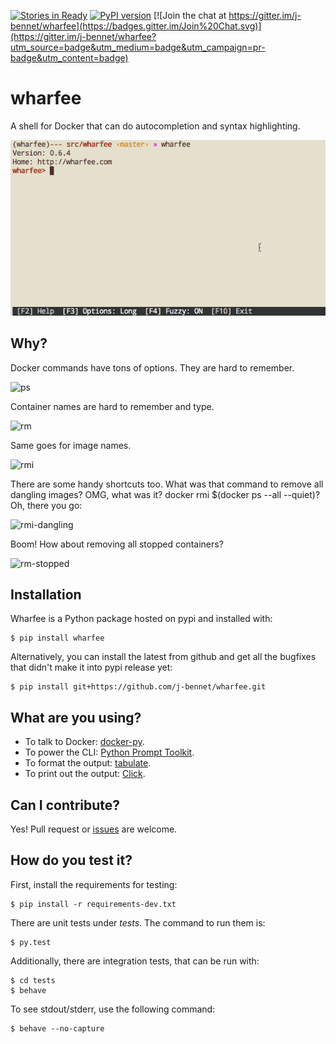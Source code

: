 [![Stories in Ready](https://badge.waffle.io/j-bennet/wharfee.png?label=ready&title=Ready)](https://waffle.io/j-bennet/wharfee)
[![PyPI version](https://badge.fury.io/py/wharfee.svg)](http://badge.fury.io/py/wharfee)
[![Join the chat at https://gitter.im/j-bennet/wharfee](https://badges.gitter.im/Join%20Chat.svg)](https://gitter.im/j-bennet/wharfee?utm_source=badge&utm_medium=badge&utm_campaign=pr-badge&utm_content=badge)
# wharfee

A shell for Docker that can do autocompletion and syntax highlighting.

![ps](screenshots/wharfee-demo.gif)

## Why?

Docker commands have tons of options. They are hard to remember.

![ps](screenshots/ps-containers.png)

Container names are hard to remember and type.

![rm](screenshots/rm-containers.png)

Same goes for image names.

![rmi](screenshots/rmi-images.png)

There are some handy shortcuts too. What was that command to remove all dangling images? OMG, what was it? docker rmi $(docker ps --all --quiet)? Oh, there you go:

![rmi-dangling](screenshots/rmi-all-dangling.png)

Boom! How about removing all stopped containers?

![rm-stopped](screenshots/rm-all-stopped.png)

## Installation

Wharfee is a Python package hosted on pypi and installed with:

    $ pip install wharfee
    
Alternatively, you can install the latest from github and get all the bugfixes that didn't make it into pypi release yet:

    $ pip install git+https://github.com/j-bennet/wharfee.git

## What are you using?

* To talk to Docker: [docker-py](https://github.com/docker/docker-py).
* To power the CLI: [Python Prompt Toolkit](http://github.com/jonathanslenders/python-prompt-toolkit).
* To format the output: [tabulate](https://pypi.python.org/pypi/tabulate).
* To print out the output: [Click](http://click.pocoo.org/3/).

## Can I contribute?

Yes! Pull request or [issues](https://github.com/j-bennet/wharfee/issues) are welcome.

## How do you test it?

First, install the requirements for testing:

    $ pip install -r requirements-dev.txt

There are unit tests under *tests*. The command to run them is:

    $ py.test

Additionally, there are integration tests, that can be run with:

    $ cd tests
    $ behave

To see stdout/stderr, use the following command:

    $ behave --no-capture
